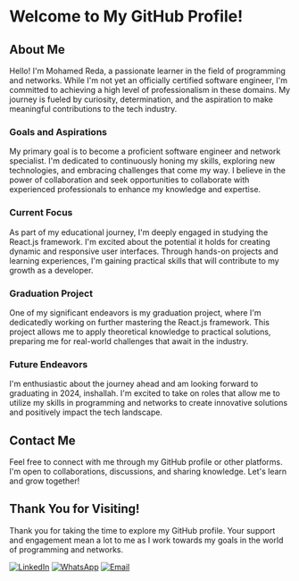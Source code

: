 # Welcome to My GitHub Profile!

## About Me

Hello! I'm Mohamed Reda, a passionate learner in the field of programming and networks. While I'm not yet an officially certified software engineer, I'm committed to achieving a high level of professionalism in these domains. My journey is fueled by curiosity, determination, and the aspiration to make meaningful contributions to the tech industry.

### Goals and Aspirations

My primary goal is to become a proficient software engineer and network specialist. I'm dedicated to continuously honing my skills, exploring new technologies, and embracing challenges that come my way. I believe in the power of collaboration and seek opportunities to collaborate with experienced professionals to enhance my knowledge and expertise.

### Current Focus

As part of my educational journey, I'm deeply engaged in studying the React.js framework. I'm excited about the potential it holds for creating dynamic and responsive user interfaces. Through hands-on projects and learning experiences, I'm gaining practical skills that will contribute to my growth as a developer.

### Graduation Project

One of my significant endeavors is my graduation project, where I'm dedicatedly working on further mastering the React.js framework. This project allows me to apply theoretical knowledge to practical solutions, preparing me for real-world challenges that await in the industry.

### Future Endeavors

I'm enthusiastic about the journey ahead and am looking forward to graduating in 2024, inshallah. I'm excited to take on roles that allow me to utilize my skills in programming and networks to create innovative solutions and positively impact the tech landscape.

## Contact Me

Feel free to connect with me through my GitHub profile or other platforms. I'm open to collaborations, discussions, and sharing knowledge. Let's learn and grow together!

## Thank You for Visiting!

Thank you for taking the time to explore my GitHub profile. Your support and engagement mean a lot to me as I work towards my goals in the world of programming and networks.

[![LinkedIn](https://img.shields.io/badge/LinkedIn-Connect-blue)](https://www.linkedin.com/in/mohamed-reda-92a617201/)
[![WhatsApp](https://img.shields.io/badge/WhatsApp-Chat-brightgreen)](https://wa.me/201155921429)
[![Email](https://img.shields.io/badge/Email-Contact-red)](mohamed_aboreda_2020@yahoo.com)

